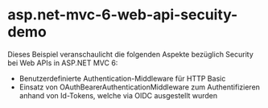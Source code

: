 # asp.net-mvc-6-web-api-secuity-demo
Dieses Beispiel veranschaulicht die folgenden Aspekte bezüglich Security bei Web APIs in ASP.NET MVC 6: 
- Benutzerdefinierte Authentication-Middleware für HTTP Basic
- Einsatz von OAuthBearerAuthenticationMiddleware zum Authentifizieren anhand von Id-Tokens, welche via OIDC ausgestellt wurden
